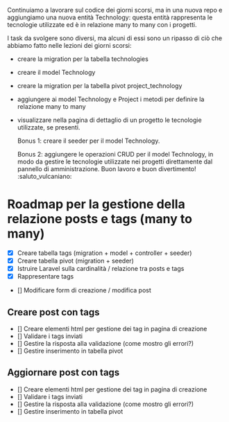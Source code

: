 Continuiamo a lavorare sul codice dei giorni scorsi, ma in una nuova repo e aggiungiamo una nuova entità Technology: questa entità rappresenta le tecnologie utilizzate ed è in relazione many to many con i progetti.

I task da svolgere sono diversi, ma alcuni di essi sono un ripasso di ciò che abbiamo fatto nelle lezioni dei giorni scorsi:

-   creare la migration per la tabella technologies
-   creare il model Technology
-   creare la migration per la tabella pivot project_technology
-   aggiungere ai model Technology e Project i metodi per definire la relazione many to many
-   visualizzare nella pagina di dettaglio di un progetto le tecnologie utilizzate, se presenti.

    Bonus 1:
    creare il seeder per il model Technology.

    Bonus 2:
    aggiungere le operazioni CRUD per il model Technology, in modo da gestire le tecnologie utilizzate nei progetti direttamente dal pannello di amministrazione.
    Buon lavoro e buon divertimento!
    :saluto_vulcaniano:

# Roadmap per la gestione della relazione posts e tags (many to many)

-   [x] Creare tabella tags (migration + model + controller + seeder)
-   [x] Creare tabella pivot (migration + seeder)
-   [x] Istruire Laravel sulla cardinalità / relazione tra posts e tags
-   [x] Rappresentare tags
-   [] Modificare form di creazione / modifica post

## Creare post con tags

-   [] Creare elementi html per gestione dei tag in pagina di creazione
-   [] Validare i tags inviati
-   [] Gestire la risposta alla validazione (come mostro gli errori?)
-   [] Gestire inserimento in tabella pivot

## Aggiornare post con tags

-   [] Creare elementi html per gestione dei tag in pagina di creazione
-   [] Validare i tags inviati
-   [] Gestire la risposta alla validazione (come mostro gli errori?)
-   [] Gestire inserimento in tabella pivot
